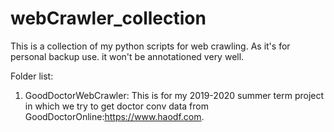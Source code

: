 # webCrawler_collection

This is a collection of my python scripts for web crawling. As it's for personal backup use. it won't be annotationed very well.

Folder list:
1. GoodDoctorWebCrawler: This is for my 2019-2020 summer term project in which we try to get doctor conv data from GoodDoctorOnline:https://www.haodf.com.